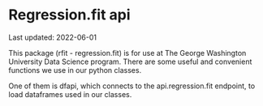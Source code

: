 # Regression.fit api

Last updated: 2022-06-01

This package (rfit - regression.fit) is for use at The George Washington University Data Science program. There are some useful and convenient functions we use in our python classes. 

One of them is dfapi, which connects to the api.regression.fit endpoint, to load dataframes used in our classes.
